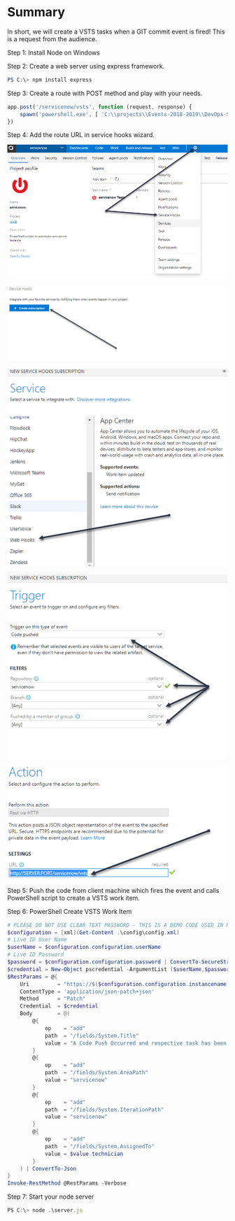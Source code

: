 # Summary

In short, we will create a VSTS tasks when a GIT commit event is fired! This is a request from the audience.

Step 1: Install Node on Windows

Step 2: Create a web server using express framework.

```PowerShell
PS C:\> npm install express
```

Step 3: Create a route with POST method and play with your needs.

```javascript
app.post('/servicenow/vsts', function (request, response) {
    spawn('powershell.exe', [ 'C:\\projects\\Events-2018-2019\\DevOps-SEP2018\\scripts\\New-VSTSWorkItem.ps1' ]);
})
```

Step 4: Add the route URL in service hooks wizard.

![Image1](https://github.com/ChendrayanV/Events-2018-2019/blob/master/DevOps-SEP2018/images/S1.png)

![Image2](https://github.com/ChendrayanV/Events-2018-2019/blob/master/DevOps-SEP2018/images/S2.png)

![Image3](https://github.com/ChendrayanV/Events-2018-2019/blob/master/DevOps-SEP2018/images/S3.png)

![Image4](https://github.com/ChendrayanV/Events-2018-2019/blob/master/DevOps-SEP2018/images/S4.png)

![Image5](https://github.com/ChendrayanV/Events-2018-2019/blob/master/DevOps-SEP2018/images/S5.png)

Step 5: Push the code from client machine which fires the event and calls PowerShell script to create a VSTS work item.

Step 6: PowerShell Create VSTS Work Item

```PowerShell
# PLEASE DO NOT USE CLEAR TEXT PASSWORD - THIS IS A DEMO CODE USED IN HANDS ON TRAINING
$configuration = [xml](Get-Content .\config\config.xml)
# Live ID User Name
$userName = $configuration.configuration.userName
# Live ID Password
$password = $configuration.configuration.password | ConvertTo-SecureString -AsPlainText -Force
$credential = New-Object pscredential -ArgumentList ($userName,$password)
$RestParams = @{
    Uri         = "https://$($configuration.configuration.instancename).visualstudio.com/servicenow/_apis/wit/workitems/`$task?api-version=1.0"   
    ContentType = 'application/json-patch+json'
    Method      = "Patch"
    Credential  = $credential
    Body        = @(
        @{
            op    = "add"
            path  = "/fields/System.Title"
            value = "A Code Push Occurred and respective task has been created!"
        }
        @{
            op    = "add"
            path  = "/fields/System.AreaPath"
            value = "servicenow"
        }
        @{
            op    = "add"
            path  = "/fields/System.IterationPath"
            value = "servicenow"
        }
        @{
            op    = "add"
            path  = "/fields/System.AssignedTo"
            value = $value.technician
        }
    ) | ConvertTo-Json
}
Invoke-RestMethod @RestParams -Verbose
```

Step 7: Start your node server

```javascript
PS C:\> node .\server.js
```